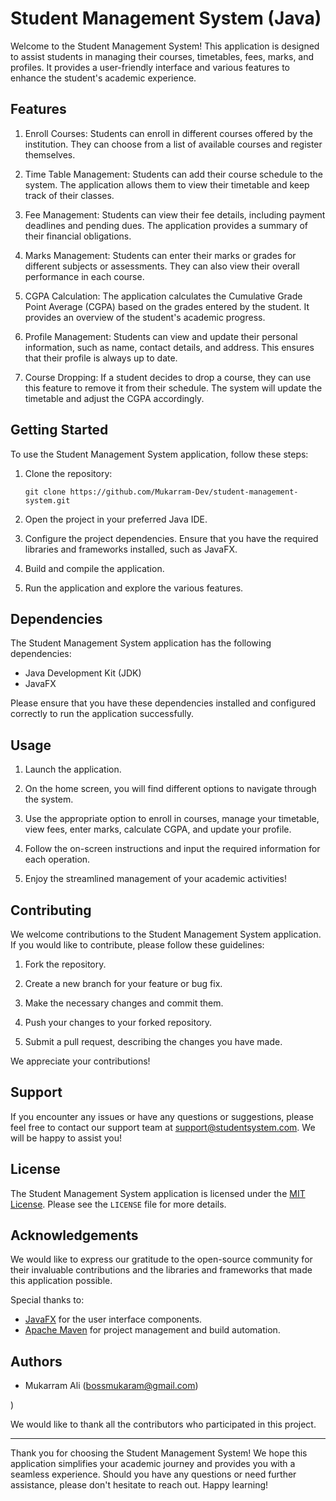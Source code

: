# Student Management System (Java)

Welcome to the Student Management System! This application is designed to assist students in managing their courses, timetables, fees, marks, and profiles. It provides a user-friendly interface and various features to enhance the student's academic experience.

## Features

1. Enroll Courses: Students can enroll in different courses offered by the institution. They can choose from a list of available courses and register themselves.

2. Time Table Management: Students can add their course schedule to the system. The application allows them to view their timetable and keep track of their classes.

3. Fee Management: Students can view their fee details, including payment deadlines and pending dues. The application provides a summary of their financial obligations.

4. Marks Management: Students can enter their marks or grades for different subjects or assessments. They can also view their overall performance in each course.

5. CGPA Calculation: The application calculates the Cumulative Grade Point Average (CGPA) based on the grades entered by the student. It provides an overview of the student's academic progress.

6. Profile Management: Students can view and update their personal information, such as name, contact details, and address. This ensures that their profile is always up to date.

7. Course Dropping: If a student decides to drop a course, they can use this feature to remove it from their schedule. The system will update the timetable and adjust the CGPA accordingly.

## Getting Started

To use the Student Management System application, follow these steps:

1. Clone the repository:
   ```shell
   git clone https://github.com/Mukarram-Dev/student-management-system.git
   ```

2. Open the project in your preferred Java IDE.

3. Configure the project dependencies. Ensure that you have the required libraries and frameworks installed, such as JavaFX.

4. Build and compile the application.

5. Run the application and explore the various features.

## Dependencies

The Student Management System application has the following dependencies:

- Java Development Kit (JDK)
- JavaFX

Please ensure that you have these dependencies installed and configured correctly to run the application successfully.

## Usage

1. Launch the application.

2. On the home screen, you will find different options to navigate through the system.

3. Use the appropriate option to enroll in courses, manage your timetable, view fees, enter marks, calculate CGPA, and update your profile.

4. Follow the on-screen instructions and input the required information for each operation.

5. Enjoy the streamlined management of your academic activities!

## Contributing

We welcome contributions to the Student Management System application. If you would like to contribute, please follow these guidelines:

1. Fork the repository.

2. Create a new branch for your feature or bug fix.

3. Make the necessary changes and commit them.

4. Push your changes to your forked repository.

5. Submit a pull request, describing the changes you have made.

We appreciate your contributions!

## Support

If you encounter any issues or have any questions or suggestions, please feel free to contact our support team at support@studentsystem.com. We will be happy to assist you!

## License

The Student Management System application is licensed under the [MIT License](https://opensource.org/licenses/MIT). Please see the `LICENSE` file for more details.

## Acknowledgements

We would like to express our gratitude to the open-source community for their invaluable contributions and the libraries and frameworks that made this application possible.

Special thanks to:
- [JavaFX](https://openjfx.io/) for the user interface components.
- [Apache Maven](https://maven.apache.org/) for project management and build automation.

## Authors

- Mukarram Ali (bossmukaram@gmail.com)


)

We would like to thank all the contributors who participated in this project.

---

Thank you for choosing the Student Management System! We hope this application simplifies your academic journey and provides you with a seamless experience. Should you have any questions or need further assistance, please don't hesitate to reach out. Happy learning!
